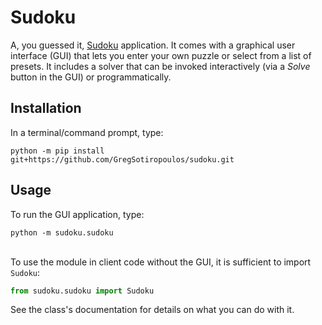 # Sudoku

A, you guessed it, [Sudoku](https://en.wikipedia.org/wiki/Sudoku) application. 
It comes with a graphical user interface (GUI) that lets you enter your own 
puzzle or select from a list of presets. It includes a solver that can be invoked 
interactively (via a _Solve_ button in the GUI) or programmatically.

## Installation
In a terminal/command prompt, type:
```shell
python -m pip install git+https://github.com/GregSotiropoulos/sudoku.git
```

## Usage
To run the GUI application, type:
```commandline
python -m sudoku.sudoku
```
\
To use the module in client code without the GUI, it is sufficient to import `Sudoku`: 
```python
from sudoku.sudoku import Sudoku
```
See the class's documentation for details on what you can do with it.